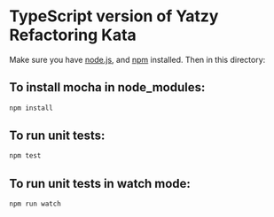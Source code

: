 # TypeScript version of Yatzy Refactoring Kata

Make sure you have [node.js](https://nodejs.org), and [npm](https://www.npmjs.com/get-npm)
installed. Then in this directory:

## To install mocha in node_modules:

```bash
npm install
```

## To run unit tests:

```bash
npm test
```

## To run unit tests in watch mode:

```bash
npm run watch
```


